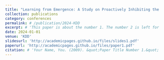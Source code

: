 ```yaml
---
title: "Learning from Emergence: A Study on Proactively Inhibiting the Monosemantic Neurons of Artificial Neural Networks"
collection: publications
category: conferences
permalink: # /publication/2024-KDD
excerpt: # 'This paper is about the number 1. The number 2 is left for future work.'
date: 2024-01-01
venue: 'KDD'
slidesurl: 'http://academicpages.github.io/files/slides1.pdf'
paperurl: 'http://academicpages.github.io/files/paper1.pdf'
citation: # 'Your Name, You. (2009). &quot;Paper Title Number 1.&quot; <i>Journal 1</i>. 1(1).'
---
```

